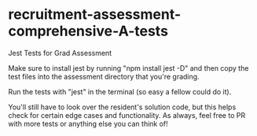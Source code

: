 # recruitment-assessment-comprehensive-A-tests
Jest Tests for Grad Assessment


Make sure to install jest by running "npm install jest -D" and then copy the test files into the assessment directory that you're grading.


Run the tests with "jest" in the terminal (so easy a fellow could do it). 


You'll still have to look over the resident's solution code, but this helps check for certain edge cases and functionality. As always, feel free to PR with more tests or anything else you can think of!
